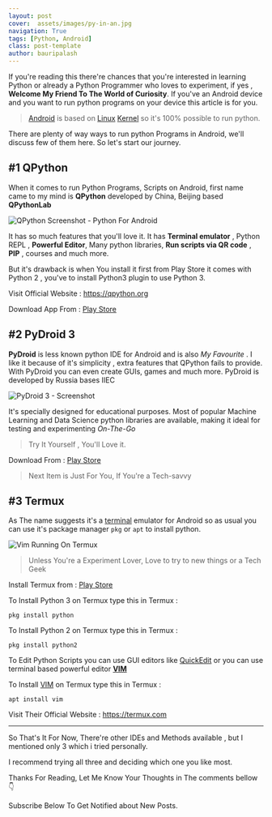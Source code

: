 ```yaml
---
layout: post
cover:  assets/images/py-in-an.jpg
navigation: True
tags: [Python, Android]
class: post-template
author: bauripalash
---
```


If you're reading this there're chances that you're interested in learning Python or already a Python Programmer who loves to experiment, if  yes , **Welcome My Friend To The World of Curiosity**. If you've an Android device and you want to run python programs on your device this article is for you.



> [Android](https://en.m.wikipedia.org/wiki/Android_(operating_system)) is based on [Linux](https://www.linux.com/what-is-linux) [Kernel](https://en.m.wikipedia.org/wiki/Kernel_(operating_system)) so it's 100% possible to run python. 

There are plenty of way ways to run python Programs in Android, we'll discuss few of them here. So let's start our journey.



## #1 QPython

When it comes to run Python Programs, Scripts on Android, first name came to my mind is **QPython** developed by China, Beijing based **QPythonLab**

![QPython Screenshot - Python For Android](https://fsgh.palash.tk/imgs/qpy.jpg)

It has so much features that you'll love it. It has **Terminal emulator** , Python REPL , **Powerful Editor**,  Many python libraries, **Run scripts via QR code** , **PIP** , courses and much more.

But it's drawback is when You install it first from Play Store it comes with Python 2 , you've to install Python3 plugin to use Python 3.

Visit Official Website : <https://qpython.org>

Download App From : [Play Store](https://play.google.com/store/apps/details?id=org.qpython.qpy)




## #2 PyDroid 3

**PyDroid** is less known python IDE for Android and is also *My Favourite* . I like it because of it's simplicity , extra features that QPython fails to provide. With PyDroid you can even create GUIs, games and much more. PyDroid is developed by Russia bases IIEC

![PyDroid 3 - Screenshot](https://fsgh.palash.tk/imgs/pyd.jpg)

It's specially designed for educational purposes. Most of popular Machine Learning and Data Science python libraries are available, making it ideal for  testing and experimenting *On-The-Go*
> Try It Yourself , You'll Love it.

Download From : [Play Store](https://play.google.com/store/apps/details?id=ru.iiec.pydroid3)

> Next Item is Just For You, If You're a Tech-savvy



## #3 Termux

As The name suggests it's a [terminal](https://en.m.wikipedia.org/wiki/Computer_terminal) emulator for Android so as usual you can use it's package manager `pkg` or `apt` to install python.

![Vim Running On Termux](https://termux.com/files/vim-main_framed.png)

> Unless You're a Experiment Lover, Love to try to new things or a Tech Geek 

Install Termux from : [Play Store](https://play.google.com/store/apps/details?id=com.termux)

To Install Python 3 on Termux type this in Termux :

`pkg install python`

To Install Python 2 on Termux type this in Termux :

`pkg install python2`

To Edit Python Scripts you can use GUI editors like [QuickEdit](https://play.google.com/store/apps/details?id=com.rhmsoft.edit) or you can use terminal based powerful editor [**VIM**](https://en.m.wikipedia.org/wiki/Vim_(text_editor))

To Install [VIM](https://en.m.wikipedia.org/wiki/Vim_(text_editor)) on Termux type this in Termux :

`apt install vim`

Visit Their Official Website : <https://termux.com>

---

So That's It For Now, There're other IDEs and Methods available , but I mentioned only 3 which i tried personally.

I recommend trying all three and deciding which one you like most. 

Thanks For Reading, Let Me Know Your Thoughts in The comments bellow 👇

Subscribe Below To Get Notified about New Posts.